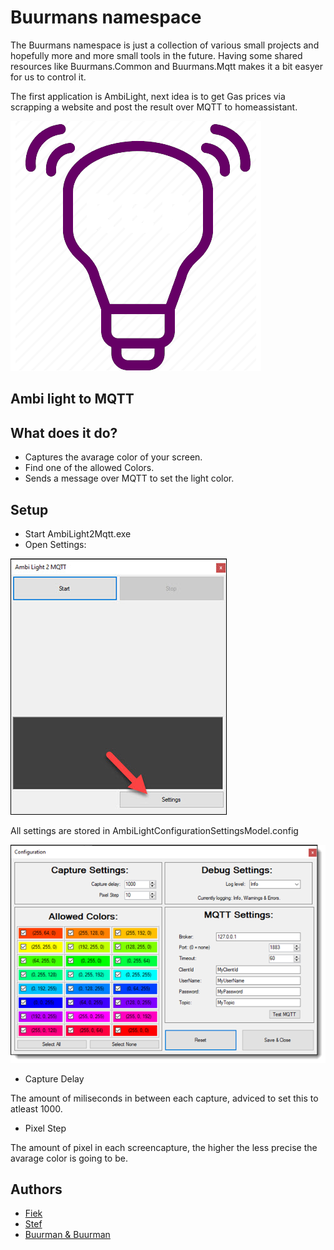 
# Buurmans namespace

The Buurmans namespace is just a collection of various small projects and hopefully more and more small tools in the future. Having some shared resources like Buurmans.Common and Buurmans.Mqtt makes it a bit easyer for us to control it.

The first application is AmbiLight, next idea is to get Gas prices via scrapping a website and post the result over MQTT to homeassistant.


![Ambient Light MQTT Diagram](https://raw.githubusercontent.com/FiekBuurman/Buurmans/main/Buurmans.Common/Resources/ambi-ligt-mqtt.png)
## Ambi light to MQTT

## What does it do?

- Captures the avarage color of your screen.
- Find one of the allowed Colors.
- Sends a message over MQTT to set the light color.


## Setup

 - Start AmbiLight2Mqtt.exe
 - Open Settings:

![main-form](https://raw.githubusercontent.com/FiekBuurman/Buurmans/main/Buurmans.Common/Resources/main-form-settings.jpg)

All settings are stored in AmbiLightConfigurationSettingsModel.config

![main-form](https://raw.githubusercontent.com/FiekBuurman/Buurmans/main/Buurmans.Common/Resources/settings-form.png)
 
 - Capture Delay
   
 The amount of miliseconds in between each capture, adviced to set this to atleast 1000.
 - Pixel Step
 
 The amount of pixel in each screencapture, the higher the less precise the avarage color is going to be.


## Authors

- [Fiek](https://github.com/FiekBuurman)
- [Stef](https://github.com/Stef-Buurman)
- [Buurman & Buurman](https://nl.wikipedia.org/wiki/Buurman_en_Buurman)
